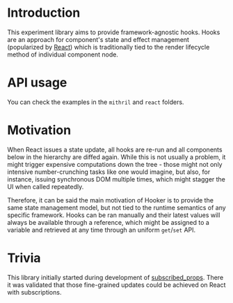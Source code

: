 # Introduction

This experiment library aims to provide framework-agnostic hooks. Hooks are an
approach for component's state and effect management (popularized by
[React](https://reactjs.org/docs/hooks-intro.html)) which is traditionally tied
to the render lifecycle method of individual component node.

# API usage

You can check the examples in the `mithril` and `react` folders.

# Motivation

When React issues a state update, all hooks are re-run and all components below
in the hierarchy are diffed again. While this is not usually a problem, it might
trigger expensive computations down the tree - those might not only intensive
number-crunching tasks like one would imagine, but also, for instance, issuing
synchronous DOM multiple times, which might stagger the UI when called
repeatedly.

Therefore, it can be said the main motivation of Hooker is to provide the same
state management model, but not tied to the runtime semantics of any specific
framework. Hooks can be ran manually and their latest values will always be
available through a reference, which might be assigned to a variable and
retrieved at any time through an uniform `get`/`set` API.

# Trivia

This library initially started during development of
[subscribed_props](https://github.com/resolritter/subscribed_props). There it
was validated that those fine-grained updates could be achieved on React with
subscriptions.
